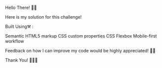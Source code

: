Hello There! 👋🏽

Here is my solution for this challenge!

Built Using⚒️ :

Semantic HTML5 markup
CSS custom properties
CSS Flexbox
Mobile-first workflow

Feedback on how I can improve my code would be highly appreciated! 🙏🏽

Thank You! 👨🏽‍💻
